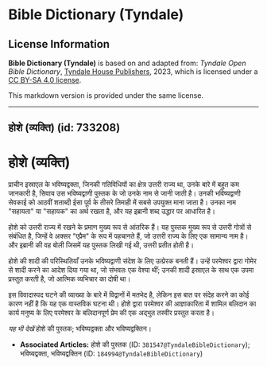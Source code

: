 # Bible Dictionary (Tyndale)

## License Information

**Bible Dictionary (Tyndale)** is based on and adapted from: _Tyndale Open Bible Dictionary_, [Tyndale House Publishers](https://tyndaleopenresources.com/), 2023, which is licensed under a [CC BY-SA 4.0 license](https://creativecommons.org/licenses/by-sa/4.0/legalcode.en).

This markdown version is provided under the same license.



--------------------------------

## होशे (व्यक्ति) (id: 733208)

होशे (व्यक्ति)
==============

प्राचीन इस्राएल के भविष्यद्वक्ता, जिनकी गतिविधियों का क्षेत्र उत्तरी राज्य था, उनके बारे में बहुत कम जानकारी है, सिवाय उस भविष्यद्वाणी पुस्तक के जो उनके नाम से जानी जाती है। उनकी भविष्यद्वाणी सेवकाई को आठवीं शताब्दी ईसा पूर्व के तीसरे तिमाही में सबसे उपयुक्त माना जाता है। उनका नाम "सहायता" या "सहायक" का अर्थ रखता है, और यह इब्रानी शब्द उद्धार पर आधारित है।

होशे को उत्तरी राज्य में रखने के प्रमाण मुख्य रूप से आंतरिक हैं। यह पुस्तक मुख्य रूप से उत्तरी गोत्रों से संबंधित है, जिन्हें वे अक्सर "एप्रैम" के रूप में पहचानते हैं, जो उत्तरी राज्य के लिए एक सामान्य नाम है। और इब्रानी की वह बोली जिसमें यह पुस्तक लिखी गई थी, उत्तरी प्रतीत होती है।

होशे की शादी की परिस्थितियाँ उनके भविष्यद्वाणी संदेश के लिए उत्प्रेरक बनती हैं। उन्हें परमेश्वर द्वारा गोमेर से शादी करने का आदेश दिया गया था, जो संभवतः एक वेश्या थीं; उनकी शादी इस्राएल के साथ एक उपमा प्रस्तुत करती है, जो आत्मिक व्यभिचार का दोषी था।

इस विवादास्पद घटने की व्याख्या के बारे में विद्वानों में मतभेद है, लेकिन इस बात पर संदेह करने का कोई कारण नहीं है कि यह एक वास्तविक घटना थी। होशे द्वारा परमेश्वर की आज्ञाकारिता में शामिल बलिदान का कार्य मनुष्य के लिए परमेश्वर के बलिदानपूर्ण प्रेम की एक अद्भुत तस्वीर प्रस्तुत करता है।

*यह भी देखें* होशे की पुस्तक; भविष्यद्वक्ता और भविष्यद्वक्तिन।

* **Associated Articles:** होशे की पुस्तक (ID: `381547@TyndaleBibleDictionary`); भविष्यद्वक्ता, भविष्यद्वक्तिन (ID: `184994@TyndaleBibleDictionary`)

